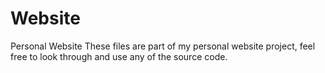 # Website
Personal Website
These files are part of my personal website project, feel free to look through and use any of the source code.
